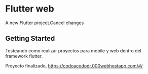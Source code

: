 # Flutter web

A new Flutter project.Cancel changes

## Getting Started
Testeando como realizar proyectos para mobile y web dentro del framework flutter.

Proyecto finalizado, https://codoacododr.000webhostapp.com/#/

